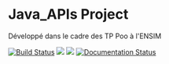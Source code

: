 # Java_APIs Project

Développé dans le cadre des TP Poo à l'ENSIM

[![Build Status](https://travis-ci.com/mehdi-nait/Java_APIs.svg?branch=master)](https://travis-ci.com/mehdi-nait/Java_APIs)
<a href="https://codeclimate.com/github/mehdi-nait/Java_APIs/maintainability"><img src="https://api.codeclimate.com/v1/badges/768155fba6d4d637f3a9/maintainability" /></a>
<a href="https://codeclimate.com/github/mehdi-nait/Java_APIs/test_coverage"><img src="https://api.codeclimate.com/v1/badges/768155fba6d4d637f3a9/test_coverage" /></a>
[![Documentation Status](https://readthedocs.org/projects/java-apis/badge/?version=latest)](https://java-apis.readthedocs.io/en/latest/?badge=latest)
